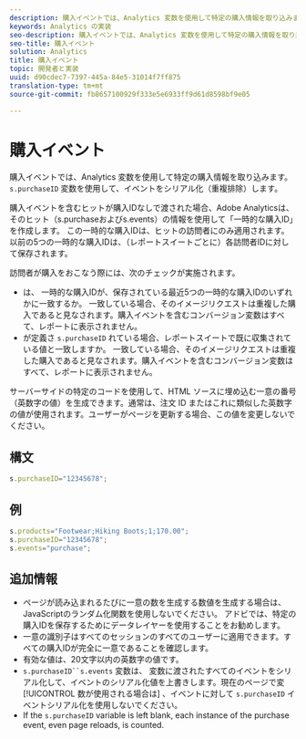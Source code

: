 ```yaml
---
description: 購入イベントでは、Analytics 変数を使用して特定の購入情報を取り込みます。s.purchaseID 変数を使用して、イベントをシリアル化（重複排除）します。
keywords: Analytics の実装
seo-description: 購入イベントでは、Analytics 変数を使用して特定の購入情報を取り込みます。s.purchaseID 変数を使用して、イベントをシリアル化（重複排除）します。
seo-title: 購入イベント
solution: Analytics
title: 購入イベント
topic: 開発者と実装
uuid: d90cdec7-7397-445a-84e5-31014f7ff875
translation-type: tm+mt
source-git-commit: fb8657100929f333e5e6933ff9d61d8598bf9e05

---
```



# 購入イベント

購入イベントでは、Analytics 変数を使用して特定の購入情報を取り込みます。`s.purchaseID` 変数を使用して、イベントをシリアル化（重複排除）します。

購入イベントを含むヒットが購入IDなしで渡された場合、Adobe Analyticsは、そのヒット（s.purchaseおよびs.events）の情報を使用して「一時的な購入ID」を作成します。 この一時的な購入IDは、ヒットの訪問者にのみ適用されます。 以前の5つの一時的な購入IDは、（レポートスイートごとに）各訪問者IDに対して保存されます。

訪問者が購入をおこなう際には、次のチェックが実施されます。

* は、 一時的な購入IDが、保存されている最近5つの一時的な購入IDのいずれかに一致するか。 一致している場合、そのイメージリクエストは重複した購入であると見なされます。購入イベントを含むコンバージョン変数はすべて、レポートに表示されません。
* が定義さ `s.purchaseID` れている場合、レポートスイートで既に収集されている値と一致しますか。 一致している場合、そのイメージリクエストは重複した購入であると見なされます。購入イベントを含むコンバージョン変数はすべて、レポートに表示されません。

サーバーサイドの特定のコードを使用して、HTML ソースに埋め込む一意の番号（英数字の値）を生成できます。通常は、注文 ID またはこれに類似した英数字の値が使用されます。ユーザーがページを更新する場合、この値を変更しないでください。

## 構文

```js
s.purchaseID="12345678";
```

## 例

```js
s.products="Footwear;Hiking Boots;1;170.00";
s.purchaseID="12345678";
s.events="purchase";
```

## 追加情報

* ページが読み込まれるたびに一意の数を生成する数値を生成する場合は、JavaScriptのランダム化関数を使用しないでください。 アドビでは、特定の購入IDを保存するためにデータレイヤーを使用することをお勧めします。
* 一意の識別子はすべてのセッションのすべてのユーザーに適用できます。すべての購入IDが完全に一意であることを確認します。
* 有効な値は、20文字以内の英数字の値です。
* `s.purchaseID``s.events` 変数は、  変数に渡されたすべてのイベントをシリアル化して、イベントのシリアル化値を上書きします。現在のページで変 [!UICONTROL 数が使用される場合は] 、イベントに対して `s.purchaseID` イベントシリアル化を使用しないでください。
* If the `s.purchaseID` variable is left blank, each instance of the purchase event, even page reloads, is counted.
